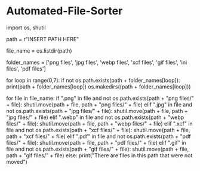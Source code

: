 # Automated-File-Sorter

import os, shutil

path = r"INSERT PATH HERE"

file_name = os.listdir(path)

folder_names = ['png files', 'jpg files', 'webp files', 'xcf files', 'gif files', 'ini files', 'pdf files']

for loop in range(0,7):
   if not os.path.exists(path + folder_names[loop]):
       print(path + folder_names[loop])
       os.makedirs((path + folder_names[loop]))

for file in file_name:
    if ".png" in file and not os.path.exists(path + "png files/" + file):
        shutil.move(path + file, path + "png files/" + file)
    elif ".jpg" in file and not os.path.exists(path + "jpg files/" + file):
        shutil.move(path + file, path + "jpg files/" + file)
    elif ".webp" in file and not os.path.exists(path + "webp files/" + file):
        shutil.move(path + file, path + "webp files/" + file)
    elif ".xcf" in file and not os.path.exists(path + "xcf files/" + file):
        shutil.move(path + file, path + "xcf files/" + file)
    elif ".pdf" in file and not os.path.exists(path + "pdf files/" + file):
        shutil.move(path + file, path + "pdf files/" + file)
    elif ".gif" in file and not os.path.exists(path + "gif files/" + file):
        shutil.move(path + file, path + "gif files/" + file)
    else: 
        print("There are files in this path that were not moved")

